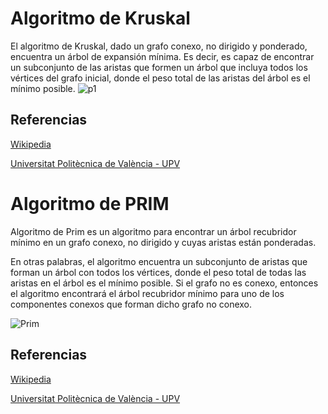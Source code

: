 # Algoritmo de Kruskal
El algoritmo de Kruskal, dado un grafo conexo, no dirigido y ponderado, encuentra un árbol de expansión mínima. Es decir, es capaz de encontrar un subconjunto de las aristas que formen un árbol que incluya todos los vértices del grafo inicial, donde el peso total de las aristas del árbol es el mínimo posible.
![p1](https://www.wextensible.com/temas/voraces/ejemplos/arbol-recubrimiento-minimo.png)

## Referencias
[Wikipedia](https://es.wikipedia.org/wiki/Algoritmo_de_Kruskal)


[Universitat Politècnica de València - UPV](https://www.youtube.com/watch?v=YHzllcQpEdA)


# Algoritmo de PRIM
Algoritmo de Prim es un algoritmo para encontrar un árbol recubridor mínimo en un grafo conexo, no dirigido y cuyas aristas están ponderadas.

En otras palabras, el algoritmo encuentra un subconjunto de aristas que forman un árbol con todos los vértices, donde el peso total de todas las aristas en el árbol es el mínimo posible. Si el grafo no es conexo, entonces el algoritmo encontrará el árbol recubridor mínimo para uno de los componentes conexos que forman dicho grafo no conexo.

![Prim](https://www.wextensible.com/temas/voraces/ejemplos/grafo-kruskal.png)

## Referencias
[Wikipedia](https://es.wikipedia.org/wiki/Algoritmo_de_Prim)

[Universitat Politècnica de València - UPV](https://www.youtube.com/watch?v=6pPSPYUbTlw)
